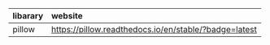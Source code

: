 
|  libarary    |website      |
|:-----|:-----|
|    pillow  |   https://pillow.readthedocs.io/en/stable/?badge=latest   |
